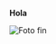 **Hola**

![Foto](https://www.cinemascomics.com/wp-content/uploads/2018/09/teoria-vengadores-4-iron-man-marvel.jpg)
fin
